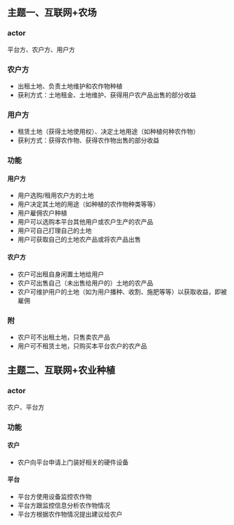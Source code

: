 ## 主题一、互联网+农场

### actor
平台方、农户方、用户方

### 农户方
- 出租土地、负责土地维护和农作物种植
- 获利方式：土地租金、土地维护、获得用户农产品出售的部分收益
### 用户方
- 租赁土地（获得土地使用权）、决定土地用途（如种植何种农作物）
- 获利方式：获得农作物、获得农作物出售的部分收益

### 功能
#### 用户方
- 用户选购/租用农户方的土地
- 用户决定其土地的用途（如种植的农作物种类等等）
- 用户雇佣农户种植
- 用户可以选购本平台其他用户或农户生产的农产品
- 用户可自己打理自己的土地
- 用户可获取自己的土地农产品或将农产品出售

#### 农户方
- 农户可出租自身闲置土地给用户
- 农户可出售自己（未出售给用户的）土地的农产品
- 农户可维护用户的土地（如为用户播种、收割、施肥等等）以获取收益，即被雇佣

### 附
- 农户可不出租土地，只售卖农产品
- 用户可不租赁土地，只购买本平台农户的农产品




## 主题二、互联网+农业种植
### actor
农户、平台方

### 功能
#### 农户
- 农户向平台申请上门装好相关的硬件设备

#### 平台
- 平台方使用设备监控农作物
- 平台方跟监控信息分析农作物情况
- 平台方根据农作物情况提出建议给农户
